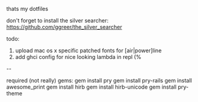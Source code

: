 thats my dotfiles

don't forget to install the silver searcher: https://github.com/ggreer/the_silver_searcher

todo: 
1) upload mac os x specific patched fonts for [air|power]line
2) add ghci config for nice looking lambda in repl (%

--

required (not really) gems:
gem install pry
gem install pry-rails
gem install awesome_print
gem install hirb
gem install hirb-unicode
gem install pry-theme
